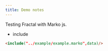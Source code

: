 ```yaml
---
title: Demo notes
---
```


Testing Fractal with Marko js.

* include
```html
<include("../example/example.marko",data)/>
```
